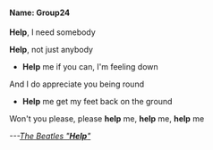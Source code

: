 #### Name: Group24


**Help**, I need somebody

**Help**, not just anybody

+ **Help** me if you can, I'm feeling down

And I do appreciate you being round

+ **Help** me get my feet back on the ground

Won't you please, please **help** me, **help** me, **help** me

*---[The Beatles "**Help**"](https://en.wikipedia.org/wiki/Help!_(album))*